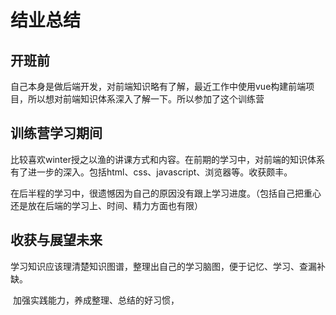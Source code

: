 # 结业总结

## 开班前

​	自己本身是做后端开发，对前端知识略有了解，最近工作中使用vue构建前端项目，所以想对前端知识体系深入了解一下。所以参加了这个训练营



## 训练营学习期间

​	比较喜欢winter授之以渔的讲课方式和内容。在前期的学习中，对前端的知识体系有了进一步的深入。包括html、css、javascript、浏览器等。收获颇丰。

​	在后半程的学习中，很遗憾因为自己的原因没有跟上学习进度。（包括自己把重心还是放在后端的学习上、时间、精力方面也有限）



## 收获与展望未来

​	学习知识应该理清楚知识图谱，整理出自己的学习脑图，便于记忆、学习、查漏补缺。

​	加强实践能力，养成整理、总结的好习惯，
